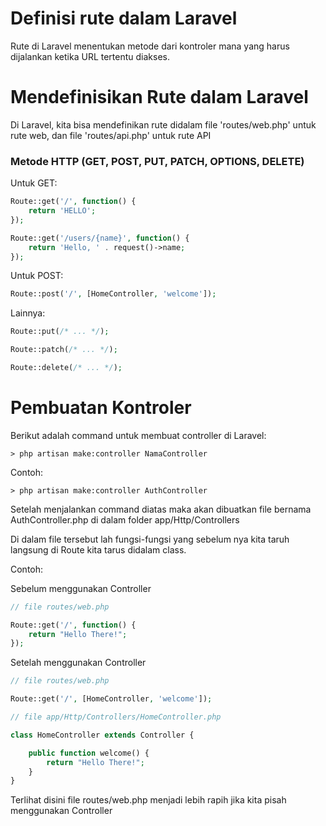 # Definisi rute dalam Laravel

Rute di Laravel menentukan metode dari kontroler mana yang harus dijalankan ketika URL tertentu diakses.

# Mendefinisikan Rute dalam Laravel

Di Laravel, kita bisa mendefinikan rute didalam file 'routes/web.php' untuk rute web, dan file 'routes/api.php' untuk rute API

### Metode HTTP (GET, POST, PUT, PATCH, OPTIONS, DELETE)

Untuk GET: 

```php
Route::get('/', function() {
    return 'HELLO';
});

```

```php
Route::get('/users/{name}', function() {
    return 'Hello, ' . request()->name;
});

```

Untuk POST: 

```php
Route::post('/', [HomeController, 'welcome']);

```

Lainnya:

```php
Route::put(/* ... */);
```

```php
Route::patch(/* ... */);
```

```php
Route::delete(/* ... */);
```


# Pembuatan Kontroler

Berikut adalah command untuk membuat controller di Laravel:

```console
> php artisan make:controller NamaController
```

Contoh:
```console
> php artisan make:controller AuthController
```
Setelah menjalankan command diatas maka akan dibuatkan file bernama AuthController.php di dalam folder app/Http/Controllers

Di dalam file tersebut lah fungsi-fungsi yang sebelum nya kita taruh langsung di Route kita tarus didalam class.

Contoh:

Sebelum menggunakan Controller
```php
// file routes/web.php

Route::get('/', function() {
    return "Hello There!";
});
```

Setelah menggunakan Controller
```php
// file routes/web.php

Route::get('/', [HomeController, 'welcome']);
```

```php
// file app/Http/Controllers/HomeController.php

class HomeController extends Controller {

    public function welcome() {
        return "Hello There!";
    }
}
```

Terlihat disini file routes/web.php menjadi lebih rapih jika kita pisah menggunakan Controller